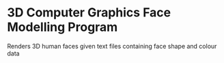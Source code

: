 # 3D Computer Graphics Face Modelling Program
Renders 3D human faces given text files containing face shape and colour data
